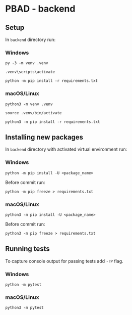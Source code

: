 # PBAD - backend

## Setup

In `backend` directory run:

### Windows

```
py -3 -m venv .venv
```

```
.venv\scripts\activate
```

```
python -m pip install -r requirements.txt
```

### macOS/Linux

```
python3 -m venv .venv
```

```
source .venv/bin/activate
```

```
python3 -m pip install -r requirements.txt
```

## Installing new packages

In `backend` directory with activated virtual environment run:

### Windows

```
python -m pip install -U <package_name>
```

Before commit run:

```
python -m pip freeze > requirements.txt
```

### macOS/Linux

```
python3 -m pip install -U <package_name>
```

Before commit run:

```
python3 -m pip freeze > requirements.txt
```

## Running tests

To capture console output for passing tests add `-rP` flag.

### Windows

```
python -m pytest
```

### macOS/Linux

```
python3 -m pytest
```
